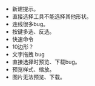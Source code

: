 * 新建提示。
* 直接选择工具不能选择其他形状。
* 连线很多bug。
* 按键多选、反选。
* 快速命令
* 10边形？
* 文字拖拽 bug
* 直接选择时预览、下载bug。
* 预览样式、缩放。
* 图片无法预览、下载。
